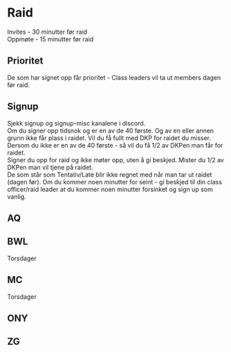 # Raid
Invites - 30 minutter før raid  
Oppmøte - 15 minutter før raid   

## Prioritet
De som har signet opp får prioritet - Class leaders vil ta ut members dagen før raid.

## Signup
Sjekk signup og signup-misc kanalene i discord.  
Om du signer opp tidsnok og er en av de 40 første. Og av en eller annen grunn ikke får plass i raidet. Vil du få fullt med DKP for raidet du misser.  
Dersom du ikke er en av de 40 første - så vil du få 1/2 av DKPen man får for raidet.  
Signer du opp for raid og ikke møter opp, uten å gi beskjed. Mister du 1/2 av DKPen man vil tjene på raidet.  
De som står som Tentativ/Late blir ikke regnet med når man tar ut raidet (dagen før). Om du kommer noen minutter for seint - gi beskjed til din class officer/raid leader at du kommer noen minutter forsinket og sign up som vanlig.  

## AQ

## BWL
Torsdager  

## MC
Torsdager  

## ONY

## ZG
